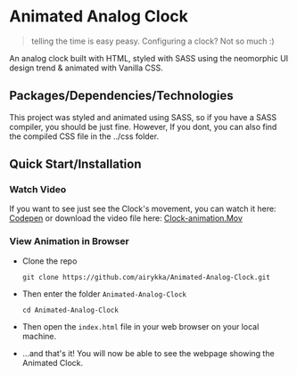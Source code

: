 # Animated Analog Clock

> telling the time is easy peasy. Configuring a clock? Not so much :)

An analog clock built with HTML, styled with SASS using the neomorphic UI design trend & animated with Vanilla CSS.

## Packages/Dependencies/Technologies

This project was styled and animated using SASS, so if you have a SASS compiler, you should be just fine. However, If you dont, you can also find the compiled CSS file in the ../css folder.

## Quick Start/Installation

### Watch Video

If you want to see just see the Clock's movement, you can watch it here: [Codepen](https://codepen.io/airykka/full/MWbRqYM) or download the video file here: [Clock-animation.Mov](https://github.com/airykka/Animated-Analog-Clock/blob/main/Clock%20Animation_Adanna.mov)

### View Animation in Browser

<!-- prettier-ignore -->
* Clone the repo

  ```shell
  git clone https://github.com/airykka/Animated-Analog-Clock.git
  ```
* Then enter the folder ```Animated-Analog-Clock```

    ```shell
  cd Animated-Analog-Clock
  ```

* Then open the ```index.html``` file in your web browser on your local machine.

* ...and that's it! You will now be able to see the webpage showing the Animated Clock.
